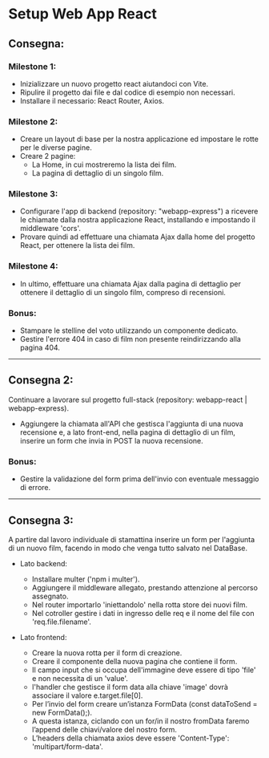 Setup Web App React
===
## Consegna: 
### Milestone 1:
- Inizializzare un nuovo progetto react aiutandoci con Vite.
- Ripulire il progetto dai file e dal codice di esempio non necessari.
- Installare il necessario: React Router, Axios.

### Milestone 2:
- Creare un layout di base per la nostra applicazione ed impostare le rotte per le diverse pagine.
- Creare 2 pagine:
  - La Home, in cui mostreremo la lista dei film.
  - La pagina di dettaglio di un singolo film.

### Milestone 3:
- Configurare l'app di backend (repository: "webapp-express") a ricevere le chiamate dalla nostra applicazione React, installando e impostando il middleware 'cors'.
- Provare quindi ad effettuare una chiamata Ajax dalla home del progetto React, per ottenere la lista dei film.

### Milestone 4:
- In ultimo, effettuare una chiamata Ajax dalla pagina di dettaglio per ottenere il dettaglio di un singolo film, compreso di recensioni.

### Bonus:
- Stampare le stelline del voto utilizzando un componente dedicato.
- Gestire l'errore 404 in caso di film non presente reindirizzando alla pagina 404.

<hr>

## Consegna 2:
Continuare a lavorare sul progetto full-stack (repository: webapp-react | webapp-express).

- Aggiungere la chiamata all'API che gestisca l'aggiunta di una nuova recensione e, a lato front-end, nella pagina di dettaglio di un film, inserire un form che invia in POST la nuova recensione.

### Bonus:
- Gestire la validazione del form prima dell'invio con eventuale messaggio di errore.

<hr>

## Consegna 3:
A partire dal lavoro individuale di stamattina inserire un form per l'aggiunta di un nuovo film, facendo in modo che venga tutto salvato nel DataBase.

- Lato backend:
  - Installare multer ('npm i multer').
  - Aggiungere il middleware allegato, prestando attenzione al percorso assegnato.
  - Nel router importarlo 'iniettandolo' nella rotta store dei nuovi film.
  - Nel cotroller gestire i dati in ingresso delle req e il nome del file con 'req.file.filename'.

- Lato frontend:
  - Creare la nuova rotta per il form di creazione.
  - Creare il componente della nuova pagina che contiene il form.
  - Il campo input che si occupa dell'immagine deve essere di tipo 'file' e non necessita di un 'value'.
  - l'handler che gestisce il form data alla chiave 'image' dovrà associare il valore e.target.file[0].
  - Per l’invio del form creare un’istanza FormData (const dataToSend = new FormData();).
  - A questa istanza, ciclando con un for/in il nostro fromData faremo l’append delle chiavi/valore del nostro form.
  - L’headers della chiamata axios deve essere 'Content-Type': 'multipart/form-data'.
